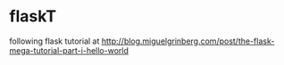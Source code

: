 # flaskT
following flask tutorial at http://blog.miguelgrinberg.com/post/the-flask-mega-tutorial-part-i-hello-world

